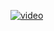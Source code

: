 
[![video](https://www.img.youtube.com/3_Rxnb_E_TI/0.jpg)](https://www.youtube.com/watch?v=3_Rxnb_E_TI)
